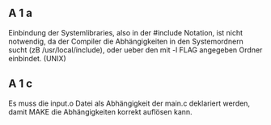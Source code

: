 A 1 a
--
Einbindung der Systemlibraries, also in der #include <NAME> Notation, ist nicht notwendig, da der Compiler die Abhängigkeiten in den Systemordnern sucht (zB /usr/local/include), oder ueber den mit -l FLAG angegeben Ordner einbindet. (UNIX)

A 1 c
--
Es muss die input.o Datei als Abhängigkeit der main.c deklariert werden, damit MAKE die Abhängigkeiten korrekt auflösen kann.